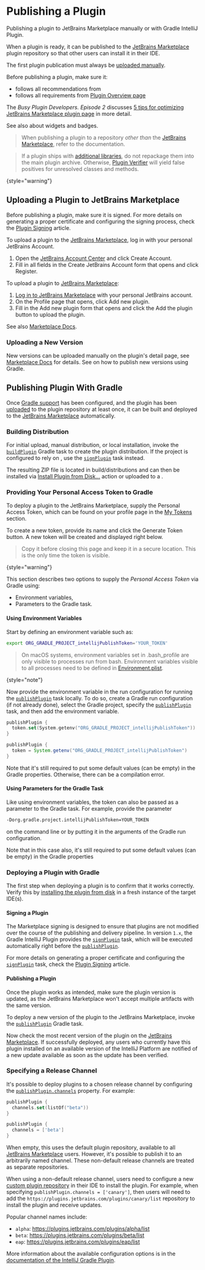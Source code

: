 <!-- Copyright 2000-2024 JetBrains s.r.o. and contributors. Use of this source code is governed by the Apache 2.0 license. -->

# Publishing a Plugin

<link-summary>Publishing a plugin to JetBrains Marketplace manually or with Gradle IntelliJ Plugin.</link-summary>

When a plugin is ready, it can be published to the [JetBrains Marketplace](https://plugins.jetbrains.com) plugin repository so that other users can install it in their IDE.

The first plugin publication must always be [uploaded manually](#uploading-a-plugin-to-jetbrains-marketplace).

<procedure title="Before Publishing Checklist">

Before publishing a plugin, make sure it:

- follows all recommendations from [](plugin_user_experience.md)
- follows all requirements from [Plugin Overview page](https://plugins.jetbrains.com/docs/marketplace/plugin-overview-page.html)

The _Busy Plugin Developers. Episode 2_ discusses [5 tips for optimizing JetBrains Marketplace plugin page](https://youtu.be/oB1GA9JeeiY?t=52) in more detail.

See also [](marketing.md) about widgets and badges.

</procedure>

> When publishing a plugin to a repository _other than_ the [JetBrains Marketplace](https://plugins.jetbrains.com), refer to the [](custom_plugin_repository.md) documentation.

> If a plugin ships with [additional libraries](plugin_content.md#plugin-with-dependencies), do not repackage them into the main plugin archive.
> Otherwise, [Plugin Verifier](verifying_plugin_compatibility.md) will yield false positives for unresolved classes and methods.
>
{style="warning"}

## Uploading a Plugin to JetBrains Marketplace

Before publishing a plugin, make sure it is signed.
For more details on generating a proper certificate and configuring the signing process, check the [Plugin Signing](plugin_signing.md) article.

<procedure title="Creating JetBrains Account">

To upload a plugin to the [JetBrains Marketplace](https://plugins.jetbrains.com), log in with your personal JetBrains Account.

1. Open the [JetBrains Account Center](https://account.jetbrains.com) and click <control>Create Account</control>.
2. Fill in all fields in the <control>Create JetBrains Account</control> form that opens and click <control>Register</control>.

</procedure>

<procedure title="Uploading plugin">

To upload a plugin to [JetBrains Marketplace](https://plugins.jetbrains.com):

1. [Log in to JetBrains Marketplace](https://plugins.jetbrains.com/author/me) with your personal JetBrains account.
2. On the Profile page that opens, click <control>Add new plugin</control>.
3. Fill in the <control>Add new plugin</control> form that opens and click the <control>Add the plugin</control> button to upload the plugin.

See also [Marketplace Docs](https://plugins.jetbrains.com/docs/marketplace/uploading-a-new-plugin.html).

</procedure>

### Uploading a New Version

New versions can be uploaded manually on the plugin's detail page, see [Marketplace Docs](https://plugins.jetbrains.com/docs/marketplace/plugin-updates.html) for details.
See [](#deploying-a-plugin-with-gradle) on how to publish new versions using Gradle.

## Publishing Plugin With Gradle

Once [Gradle support](configuring_plugin_project.md) has been configured, and the plugin has been [uploaded](#uploading-a-plugin-to-jetbrains-marketplace) to the plugin repository at least once, it can be built and deployed to the [JetBrains Marketplace](https://plugins.jetbrains.com) automatically.

### Building Distribution

For initial upload, manual distribution, or local installation, invoke the [`buildPlugin`](tools_gradle_intellij_plugin.md#tasks-buildplugin) Gradle task to create the plugin distribution.
If the project is configured to rely on [](plugin_signing.md), use the [`signPlugin`](tools_gradle_intellij_plugin.md#tasks-signplugin) task instead.

The resulting ZIP file is located in <path>build/distributions</path> and can then be installed via [<ui-path>Install Plugin from Disk...</ui-path>](https://www.jetbrains.com/help/idea/managing-plugins.html#install_plugin_from_disk) action
or uploaded to a [](custom_plugin_repository.md).

### Providing Your Personal Access Token to Gradle

To deploy a plugin to the JetBrains Marketplace, supply the Personal Access Token, which can be found on your profile page in the [My Tokens](https://plugins.jetbrains.com/author/me/tokens) section.

To create a new token, provide its name and click the <control>Generate Token</control> button.
A new token will be created and displayed right below.

> Copy it before closing this page and keep it in a secure location.
> This is the only time the token is visible.
>
{style="warning"}

This section describes two options to supply the _Personal Access Token_ via Gradle using:

* Environment variables,
* Parameters to the Gradle task.

#### Using Environment Variables

Start by defining an environment variable such as:

```bash
export ORG_GRADLE_PROJECT_intellijPublishToken='YOUR_TOKEN'
```

> On macOS systems, environment variables set in <path>.bash_profile</path> are only visible to processes run from bash.
> Environment variables visible to all processes need to be defined in [Environment.plist](https://developer.apple.com/library/archive/qa/qa1067/_index.html).
>
{style="note"}

Now provide the environment variable in the run configuration for running the [`publishPlugin`](tools_gradle_intellij_plugin.md#tasks-publishplugin) task locally.
To do so, create a Gradle run configuration (if not already done), select the Gradle project, specify the [`publishPlugin`](tools_gradle_intellij_plugin.md#tasks-publishplugin) task, and then add the environment variable.

<tabs group="languages">
<tab title="Kotlin" group-key="kotlin">

```kotlin
publishPlugin {
  token.set(System.getenv("ORG_GRADLE_PROJECT_intellijPublishToken"))
}
```

</tab>
<tab title="Groovy" group-key="groovy">

```groovy
publishPlugin {
  token = System.getenv("ORG_GRADLE_PROJECT_intellijPublishToken")
}
```

</tab>
</tabs>


Note that it's still required to put some default values (can be empty) in the Gradle properties. Otherwise, there can be a compilation error.

#### Using Parameters for the Gradle Task

Like using environment variables, the token can also be passed as a parameter to the Gradle task.
For example, provide the parameter

```bash
-Dorg.gradle.project.intellijPublishToken=YOUR_TOKEN
```

on the command line or by putting it in the arguments of the Gradle run configuration.

Note that in this case also, it's still required to put some default values (can be empty) in the Gradle properties

### Deploying a Plugin with Gradle

The first step when deploying a plugin is to confirm that it works correctly.
Verify this by [installing the plugin from disk](https://www.jetbrains.com/help/idea/managing-plugins.html) in a fresh instance of the target IDE(s).

#### Signing a Plugin

The Marketplace signing is designed to ensure that plugins are not modified over the course of the publishing and delivery pipeline.
In version `1.x`, the Gradle IntelliJ Plugin provides the [`signPlugin`](tools_gradle_intellij_plugin.md#tasks-signplugin) task, which will be executed automatically right before the [`publishPlugin`](tools_gradle_intellij_plugin.md#tasks-publishplugin).

For more details on generating a proper certificate and configuring the [`signPlugin`](tools_gradle_intellij_plugin.md#tasks-signplugin) task, check the [Plugin Signing](plugin_signing.md) article.

#### Publishing a Plugin

Once the plugin works as intended, make sure the plugin version is updated, as the JetBrains Marketplace won't accept multiple artifacts with the same version.

To deploy a new version of the plugin to the JetBrains Marketplace, invoke the [`publishPlugin`](tools_gradle_intellij_plugin.md#tasks-publishplugin) Gradle task.

Now check the most recent version of the plugin on the [JetBrains Marketplace](https://plugins.jetbrains.com/).
If successfully deployed, any users who currently have this plugin installed on an available version of the IntelliJ Platform are notified of a new update available as soon as the update has been verified.

### Specifying a Release Channel

It's possible to deploy plugins to a chosen release channel by configuring the [`publishPlugin.channels`](tools_gradle_intellij_plugin.md#tasks-publishplugin-channels) property.
For example:

<tabs group="languages">
<tab title="Kotlin" group-key="kotlin">

```kotlin
publishPlugin {
  channels.set(listOf("beta"))
}
```

</tab>
<tab title="Groovy" group-key="groovy">

```groovy
publishPlugin {
  channels = ['beta']
}
```

</tab>
</tabs>

When empty, this uses the default plugin repository, available to all [JetBrains Marketplace](https://plugins.jetbrains.com/) users.
However, it's possible to publish it to an arbitrarily named channel.
These non-default release channels are treated as separate repositories.

When using a non-default release channel, users need to configure a new [custom plugin repository](https://www.jetbrains.com/help/idea/managing-plugins.html#repos) in their IDE to install the plugin.
For example, when specifying `publishPlugin.channels = ['canary']`, then users will need to add the `https://plugins.jetbrains.com/plugins/canary/list` repository to install the plugin and receive updates.

Popular channel names include:

* `alpha`: https://plugins.jetbrains.com/plugins/alpha/list
* `beta`: https://plugins.jetbrains.com/plugins/beta/list
* `eap`: https://plugins.jetbrains.com/plugins/eap/list

More information about the available configuration options is in the [documentation of the IntelliJ Gradle Plugin](tools_gradle_intellij_plugin.md#tasks-publishplugin).
